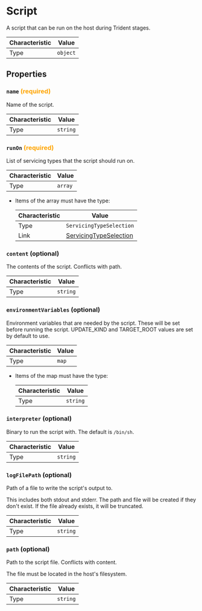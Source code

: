 <!-- THIS FILE IS AUTOMATICALLY GENERATED BY DOCBUILDER, DO NOT EDIT MANUALLY! -->

# Script

A script that can be run on the host during Trident stages.

| Characteristic | Value    |
| -------------- | -------- |
| Type           | `object` |

## Properties

### `name` **<span style="color:orange;">(required)</span>**

Name of the script.

| Characteristic | Value    |
| -------------- | -------- |
| Type           | `string` |

### `runOn` **<span style="color:orange;">(required)</span>**

List of servicing types that the script should run on.

| Characteristic | Value   |
| -------------- | ------- |
| Type           | `array` |

- Items of the array must have the type:

   | Characteristic | Value                                                 |
   | -------------- | ----------------------------------------------------- |
   | Type           | `ServicingTypeSelection`                              |
   | Link           | [ServicingTypeSelection](./ServicingTypeSelection.md) |

### `content` (optional)

The contents of the script. Conflicts with path.

| Characteristic | Value    |
| -------------- | -------- |
| Type           | `string` |

### `environmentVariables` (optional)

Environment variables that are needed by the script. These will be set before running the script. UPDATE_KIND and TARGET_ROOT values are set by default to use.

| Characteristic | Value |
| -------------- | ----- |
| Type           | `map` |

- Items of the map must have the type:

   | Characteristic | Value    |
   | -------------- | -------- |
   | Type           | `string` |

### `interpreter` (optional)

Binary to run the script with. The default is `/bin/sh`.

| Characteristic | Value    |
| -------------- | -------- |
| Type           | `string` |

### `logFilePath` (optional)

Path of a file to write the script's output to.

This includes both stdout and stderr. The path and file will be created if they don't exist. If the file already exists, it will be truncated.

| Characteristic | Value    |
| -------------- | -------- |
| Type           | `string` |

### `path` (optional)

Path to the script file. Conflicts with content.

The file must be located in the host's filesystem.

| Characteristic | Value    |
| -------------- | -------- |
| Type           | `string` |

